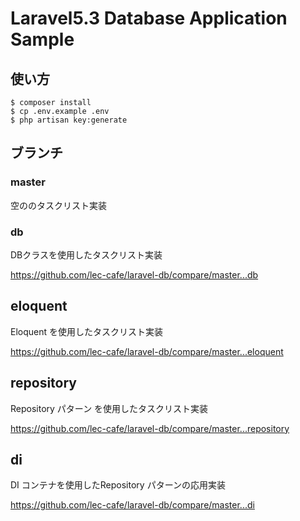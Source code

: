 # Laravel5.3 Database Application Sample

## 使い方

````
$ composer install 
$ cp .env.example .env
$ php artisan key:generate

````

## ブランチ

### master
 
空ののタスクリスト実装

### db
 
DBクラスを使用したタスクリスト実装

https://github.com/lec-cafe/laravel-db/compare/master...db

## eloquent

Eloquent を使用したタスクリスト実装

https://github.com/lec-cafe/laravel-db/compare/master...eloquent

## repository

Repository パターン を使用したタスクリスト実装

https://github.com/lec-cafe/laravel-db/compare/master...repository

## di

DI コンテナを使用したRepository パターンの応用実装

https://github.com/lec-cafe/laravel-db/compare/master...di

